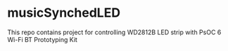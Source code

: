# musicSynchedLED
This repo contains project for controlling WD2812B LED strip with PsOC 6 Wi-Fi BT Prototyping Kit

